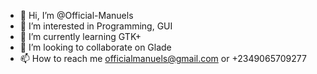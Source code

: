 - 👋 Hi, I’m @Official-Manuels
- 👀 I’m interested in Programming, GUI
- 🌱 I’m currently learning GTK+
- 💞️ I’m looking to collaborate on Glade
- 📫 How to reach me officialmanuels@gmail.com or +2349065709277

<!---
Official-Manuels/Official-Manuels is a ✨ special ✨ repository because its `README.md` (this file) appears on your GitHub profile.
You can click the Preview link to take a look at your changes.
--->
